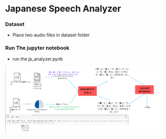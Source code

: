 # Japanese Speech Analyzer

### Dataset 
- Place two audio files in dataset folder 

### Run The jupyter notebook
- run the jp_analyzer.pynb

![alt text](flow.png)